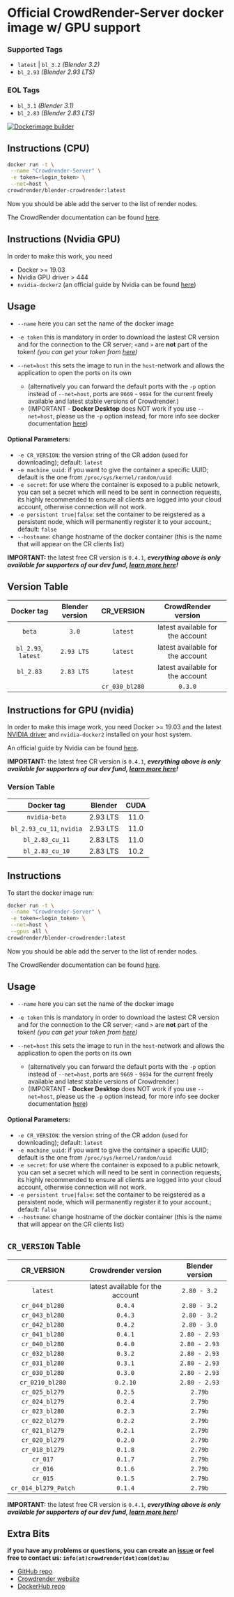 # Official CrowdRender-Server docker image w/ GPU support

### Supported Tags

- `latest` | `bl_3.2` *(Blender 3.2)*
- `bl_2.93` *(Blender 2.93 LTS)*

### EOL Tags

- `bl_3.1` *(Blender 3.1)*
- `bl_2.83` *(Blender 2.83 LTS)*

[![Dockerimage builder](https://github.com/crowdrender/cr-docker/actions/workflows/dockerimage-latest.yml/badge.svg)](https://github.com/crowdrender/cr-docker/actions/workflows/dockerimage-latest.yml)

## Instructions (CPU)

```bash
docker run -t \
 --name "Crowdrender-Server" \
 -e token=<login_token> \
 --net=host \
crowdrender/blender-crowdrender:latest
```

Now you should be able add the server to the list of render nodes.

The CrowdRender documentation can be found [here](https://www.crowd-render.com/learn).

## Instructions (Nvidia GPU)

In order to make this work, you need 

- Docker >= 19.03 
- Nvidia GPU driver > 444
- `nvidia-docker2` (an official guide by Nvidia can be found [here](https://docs.nvidia.com/datacenter/cloud-native/container-toolkit/install-guide.html))
## Usage

- `--name` here you can set the name of the docker image

- `-e token` this is mandatory in order to download the lastest CR version and for the connection to the CR server; `<`and `>` are **not** part of the token!
  _(you can get your token from [here](https://discovery.crowd-render.com/profile))_

- `--net=host` this sets the image to run in the `host`-network and allows the application to open the ports on its own 
  
  - (alternatively you can forward the default ports with the `-p` option instead of `--net=host`, ports are `9669` - `9694` for the current freely available and latest stable versions of Crowdrender.)
  - (IMPORTANT - **Docker Desktop** does NOT work if you use `--net=host`, please us the `-p` option instead, for more info see docker documentation [here](https://docs.docker.com/engine/reference/commandline/run/#publish-or-expose-port--p---expose))

#### Optional Parameters:

- `-e CR_VERSION`: the version string of the CR addon (used for downloading); default: `latest`
- `-e machine_uuid`: if you want to give the container a specific UUID; default is the one from `/proc/sys/kernel/random/uuid`
- `-e secret`: for use where the container is exposed to a public netowrk, you can set a secret which will need to be sent in connection requests, its highly recommended
                to ensure all clients are logged into your cloud account, otherwise connection will not work.
- `-e persistent true|false`: set the container to be reigstered as a persistent node, which will permanently register it to your account.; default: `false`
- `--hostname`: change hostname of the docker container (this is the name that will appear on the CR clients list)

**IMPORTANT:** the latest free CR version is `0.4.1`, ***everything above is only available for supporters of our dev fund, [learn more here](https://www.crowd-render.com/crowdfunding)!***

## Version Table

| Docker tag          | Blender version | CR_VERSION           | CrowdRender version              |
|:-------------------:|:---------------:|:--------------------:|:--------------------------------:|
| `beta`              | `3.0`           | `latest`             | latest available for the account |
| `bl_2.93`, `latest` | `2.93 LTS`      | `latest`             | latest available for the account |
| `bl_2.83`           | `2.83 LTS`      | `latest`             | latest available for the account |
|                     |                 | `cr_030_bl280`       | `0.3.0`                          |


## Instructions for GPU (nvidia)

In order to make this image work, you need Docker >= 19.03 and the latest [NVIDIA driver](https://github.com/NVIDIA/nvidia-docker/wiki/Frequently-Asked-Questions#how-do-i-install-the-nvidia-driver) and `nvidia-docker2` installed on your host system.

An official guide by Nvidia can be found [here](https://docs.nvidia.com/datacenter/cloud-native/container-toolkit/install-guide.html#installing-on-ubuntu-and-debian).

**IMPORTANT:** the latest free CR version is `0.4.1`, ***everything above is only available for supporters of our dev fund, [learn more here](https://www.crowd-render.com/crowdfunding)!***

### Version Table

| Docker tag                | Blender  | CUDA |
|:-------------------------:|:--------:|:----:|
| `nvidia-beta`             | 2.93 LTS | 11.0 |
| `bl_2.93_cu_11`, `nvidia` | 2.93 LTS | 11.0 |
| `bl_2.83_cu_11`           | 2.83 LTS | 11.0 |
| `bl_2.83_cu_10`           | 2.83 LTS | 10.2 |


## Instructions

To start the docker image run:

```bash
docker run -t \
 --name "Crowdrender-Server" \
 -e token=<login_token> \
 --net=host \
 --gpus all \
crowdrender/blender-crowdrender:latest
```

Now you should be able add the server to the list of render nodes.

The CrowdRender documentation can be found [here](https://www.crowd-render.com/learn).

## Usage

- `--name` here you can set the name of the docker image

- `-e token` this is mandatory in order to download the lastest CR version and for the connection to the CR server; `<`and `>` are **not** part of the token!
  _(you can get your token from [here](https://discovery.crowd-render.com/profile))_

- `--net=host` this sets the image to run in the `host`-network and allows the application to open the ports on its own 
  
  - (alternatively you can forward the default ports with the `-p` option instead of `--net=host`, ports are `9669` - `9694` for the current freely available and latest stable versions of Crowdrender.)
  - (IMPORTANT - **Docker Desktop** does NOT work if you use `--net=host`, please us the `-p` option instead, for more info see docker documentation [here](https://docs.docker.com/engine/reference/commandline/run/#publish-or-expose-port--p---expose))

#### Optional Parameters:

- `-e CR_VERSION`: the version string of the CR addon (used for downloading); default: `latest`
- `-e machine_uuid`: if you want to give the container a specific UUID; default is the one from `/proc/sys/kernel/random/uuid`
- `-e secret`: for use where the container is exposed to a public netowrk, you can set a secret which will need to be sent in connection requests, its highly recommended
                to ensure all clients are logged into your cloud account, otherwise connection will not work.
- `-e persistent true|false`: set the container to be reigstered as a persistent node, which will permanently register it to your account.; default: `false`
- `--hostname`: change hostname of the docker container (this is the name that will appear on the CR clients list)

## `CR_VERSION` Table

| CR_VERSION           | Crowdrender version              | Blender version |
|:--------------------:|:--------------------------------:|:---------------:|
| `latest`             | latest available for the account | `2.80 - 3.2`    |
| `cr_044_bl280`       | `0.4.4`                          | `2.80 - 3.2`    |
| `cr_043_bl280`       | `0.4.3`                          | `2.80 - 3.2`    |
| `cr_042_bl280`       | `0.4.2`                          | `2.80 - 3.0`    |
| `cr_041_bl280`       | `0.4.1`                          | `2.80 - 2.93`   |
| `cr_040_bl280`       | `0.4.0`                          | `2.80 - 2.93`   |
| `cr_032_bl280`       | `0.3.2`                          | `2.80 - 2.93`   |
| `cr_031_bl280`       | `0.3.1`                          | `2.80 - 2.93`   |
| `cr_030_bl280`       | `0.3.0`                          | `2.80 - 2.93`   |
| `cr_0210_bl280`      | `0.2.10`                         | `2.80 - 2.93`   |
| `cr_025_bl279`       | `0.2.5`                          | `2.79b`         |
| `cr_024_bl279`       | `0.2.4`                          | `2.79b`         |
| `cr_023_bl280`       | `0.2.3`                          | `2.79b`         |
| `cr_022_bl279`       | `0.2.2`                          | `2.79b`         |
| `cr_021_bl279`       | `0.2.1`                          | `2.79b`         |
| `cr_020_bl279`       | `0.2.0`                          | `2.79b`         |
| `cr_018_bl279`       | `0.1.8`                          | `2.79b`         |
| `cr_017`             | `0.1.7`                          | `2.79b`         |
| `cr_016`             | `0.1.6`                          | `2.79b`         |
| `cr_015`             | `0.1.5`                          | `2.79b`         |
| `cr_014_bl279_Patch` | `0.1.4`                          | `2.79b`         |

**IMPORTANT:** the latest free CR version is `0.4.1`, ***everything above is only available for supporters of our dev fund, [learn more here](https://www.crowd-render.com/crowdfunding)!***

## Extra Bits

**if you have any problems or questions, you can create an [issue](https://github.com/crowdrender/cr-docker/issues) or feel free to contact us: `info(at)crowdrender(dot)com(dot)au`**

- [GitHub repo](https://github.com/crowdrender/cr-docker) 
- [Crowdrender website](https://www.crowd-render.com/)
- [DockerHub repo](https://hub.docker.com/r/crowdrender/blender-crowdrender)
